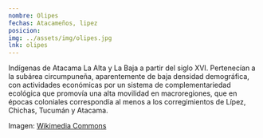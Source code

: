 ```yaml
---
nombre: Olipes
fechas: Atacameños, lipez
posicion: 
img: ../assets/img/olipes.jpg
lnk: olipes
---
```


<p>Indígenas de Atacama La Alta y La Baja a partir del siglo XVI. Pertenecían a la subárea circumpuneña, aparentemente de baja densidad demográfica, con actividades económicas por un sistema de complementariedad ecológica que promovía una alta movilidad en macroregiones, que en épocas coloniales correspondía al menos a los corregimientos de Lípez, Chichas, Tucumán y Atacama.</p>

<span>Imagen: <a href="https://upload.wikimedia.org/wikipedia/commons/6/6b/Atacame%C3%B1os.jpg" target="blank_">Wikimedia Commons</a></span>